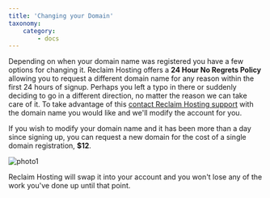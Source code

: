```yaml
---
title: 'Changing your Domain'
taxonomy:
    category:
        - docs
---
```

Depending on when your domain name was registered you have a few options for changing it. Reclaim Hosting offers a **24 Hour No Regrets Policy** allowing you to request a different domain name for any reason within the first 24 hours of signup. Perhaps you left a typo in there or suddenly deciding to go in a different direction, no matter the reason we can take care of it. To take advantage of this [contact Reclaim Hosting support](mailto:support@reclaimhosting.com) with the domain name you would like and we'll modify the account for you.

If you wish to modify your domain name and it has been more than a day since signing up, you can request a new domain for the cost of a single domain registration, **$12**. 

![photo1](https://farm2.staticflickr.com/1477/24441927211_a29755575c.jpg)

Reclaim Hosting will swap it into your account and you won't lose any of the work you've done up until that point.
